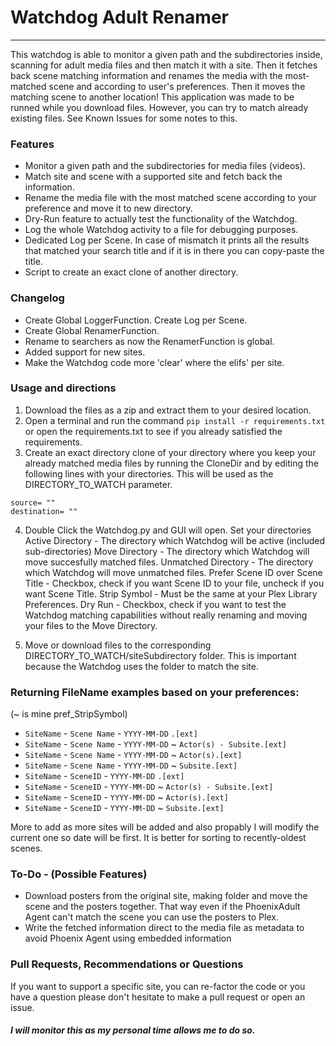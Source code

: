 # Watchdog Adult Renamer
---------------------------------------------------------------------
This watchdog is able to monitor a given path and the subdirectories inside, scanning for adult media files and then match it with a site. Then it fetches back scene matching information and renames the media with the most-matched scene and according to user's preferences. Then it moves the matching scene to another location!
This application was made to be runned while you download files. However, you can try to match already existing files. See Known Issues for some notes to this.

### Features
  - Monitor a given path and the subdirectories for media files (videos).
  - Match site and scene with a supported site and fetch back the information.
  - Rename the media file with the most matched scene according to your preference and move it to new directory.
  - Dry-Run feature to actually test the functionality of the Watchdog.
  - Log the whole Watchdog activity to a file for debugging purposes.
  - Dedicated Log per Scene. In case of mismatch it prints all the results that matched your search title and if it is in there you can copy-paste the title.
  - Script to create an exact clone of another directory.

### Changelog
  - Create Global LoggerFunction. Create Log per Scene.
  - Create Global RenamerFunction.
  - Rename to searchers as now the RenamerFunction is global.
  - Added support for new sites.
  - Make the Watchdog code more 'clear' where the elifs' per site.


### Usage and directions

1. Download the files as a zip and extract them to your desired location.
2. Open a terminal and run the command `pip install -r requirements.txt` or open the requirements.txt to see if you already satisfied the requirements.
3. Create an exact directory clone of your directory where you keep your already matched media files by running the CloneDir and by editing the following lines with your directories. This will be used as the DIRECTORY_TO_WATCH parameter.
```
source= ""
destination= ""
```
4. Double Click the Watchdog.py and GUI will open. 
Set your directories
Active Directory - The directory which Watchdog will be active (included sub-directories)
Move Directory - The directory which Watchdog will move succesfully matched files.
Unmatched Directory - The directory which Watchdog will move unmatched files.
Prefer Scene ID over Scene Title - Checkbox, check if you want Scene ID to your file, uncheck if you want Scene Title.
Strip Symbol - Must be the same at your Plex Library Preferences.
Dry Run - Checkbox, check if you want to test the Watchdog matching capabilities without really renaming and moving your files to the Move Directory.

5. Move or download files to the corresponding DIRECTORY_TO_WATCH/siteSubdirectory folder. This is important because the Watchdog uses the folder to match the site.

### Returning FileName examples based on your preferences:
(~ is mine pref_StripSymbol)
- `SiteName` - `Scene Name` - `YYYY-MM-DD` `.[ext]`
- `SiteName` - `Scene Name` - `YYYY-MM-DD` ~ `Actor(s) - Subsite.[ext]`
- `SiteName` - `Scene Name` - `YYYY-MM-DD` ~ `Actor(s).[ext]`
- `SiteName` - `Scene Name` - `YYYY-MM-DD` ~ `Subsite.[ext]`
- `SiteName` - `SceneID` - `YYYY-MM-DD` `.[ext]`
- `SiteName` - `SceneID` - `YYYY-MM-DD` ~ `Actor(s) - Subsite.[ext]`
- `SiteName` - `SceneID` - `YYYY-MM-DD` ~ `Actor(s).[ext]`
- `SiteName` - `SceneID` - `YYYY-MM-DD` ~ `Subsite.[ext]`

More to add as more sites will be added and also propably I will modify the current one so date will be first. It is better for sorting to recently-oldest scenes.


### To-Do - (Possible Features)
- Download posters from the original site, making folder and move the scene and the posters together. That way even if the PhoenixAdult Agent can't match the scene you can use the posters to Plex.
- Write the fetched information direct to the media file as metadata to avoid Phoenix Agent using embedded information

### Pull Requests, Recommendations or Questions
If you want to support a specific site, you can re-factor the code or you have a question please don't hesitate to make a pull request or open an issue. 
##### I will monitor this as my personal time allows me to do so.
